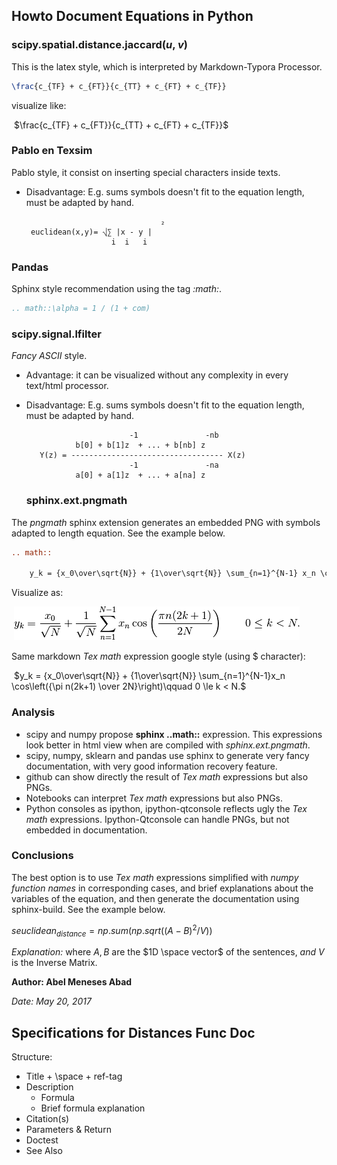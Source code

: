 ## Howto Document Equations in Python

### scipy.spatial.distance.jaccard(*u*, *v*)

This is the latex style, which is interpreted by Markdown-Typora Processor. 

```latex
\frac{c_{TF} + c_{FT}}{c_{TT} + c_{FT} + c_{TF}}
```

visualize like:

​			$\frac{c_{TF} + c_{FT}}{c_{TT} + c_{FT} + c_{TF}}$

### Pablo en Texsim

Pablo style, it consist on inserting special characters inside texts.

* Disadvantage: E.g. sums symbols doesn't fit to the equation length, must be adapted by hand.    

                             		₂
       euclidean(x,y)= ⎷∑ |x - y |
                         i  i   i

### Pandas

Sphinx style recommendation using the tag *:math:*. 

```reStructuredText
.. math::\alpha = 1 / (1 + com)
```

### scipy.signal.lfilter

*Fancy ASCII* style. 

* Advantage: it can be visualized without any complexity in every text/html processor.
* Disadvantage: E.g. sums symbols doesn't fit to the equation length, must be adapted by hand.    

                             -1               -nb
                 b[0] + b[1]z  + ... + b[nb] z
         Y(z) = ---------------------------------- X(z)
                             -1               -na
                 a[0] + a[1]z  + ... + a[na] z

  ### sphinx.ext.pngmath			

The *pngmath* sphinx extension generates an embedded PNG with symbols adapted to length equation. See the example below. 

```reStructuredText
.. math::

    y_k = {x_0\over\sqrt{N}} + {1\over\sqrt{N}} \sum_{n=1}^{N-1} x_n \cos\left({\pi n(2k+1) \over 2N}\right) \qquad 0 \le k < N.
```

Visualize as:

​							![Sphinx Matjax Extension example](matjax_png_equation.png)

Same markdown *Tex math* expression google style (using $ character):

​								$y_k = {x_0\over\sqrt{N}} + {1\over\sqrt{N}} \sum_{n=1}^{N-1}x_n \cos\left({\pi n(2k+1) \over 2N}\right)\qquad 0 \le k < N.$

### Analysis

* scipy and numpy propose **sphinx ..math::** expression. This expressions look better in html view when are compiled with *sphinx.ext.pngmath*.
* scipy, numpy, sklearn and pandas use sphinx to generate very fancy documentation, with very good information recovery feature.
* github can show directly the result of *Tex math* expressions but also PNGs.
* Notebooks can interpret *Tex math* expressions but also PNGs.
* Python consoles as ipython, ipython-qtconsole reflects ugly the *Tex math* expressions. Ipython-Qtconsole can handle PNGs, but not embedded in documentation.

### Conclusions

The best option is to use *Tex math* expressions simplified with *numpy function names* in corresponding cases, and brief explanations about the variables of the equation, and then generate the documentation using sphinx-build. See the example below.

$seuclidean_{distance} = np.sum(np.sqrt((A - B)^2 / V))$

*Explanation:* where $A,B$ are the $1D \space vector$ of the sentences, $and$ $V$ is the Inverse Matrix.



**Author: Abel Meneses Abad**

*Date: May 20, 2017*



## Specifications for Distances Func Doc

Structure:

* Title + \space + ref-tag
* Description
  * Formula
  * Brief formula explanation
* Citation(s)
* Parameters & Return
* Doctest
* See Also
